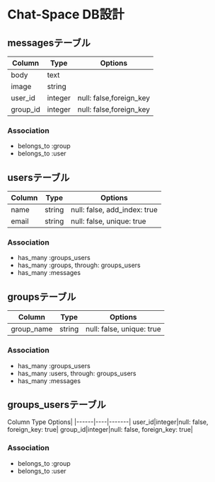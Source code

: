 # Chat-Space DB設計
## messagesテーブル
|Column|Type|Options|
|------|----|-------|
|body|text|
|image|string|
|user_id|integer|null: false,foreign_key|
|group_id|integer|null: false,foreign_key|
### Association
- belongs_to :group
- belongs_to :user

## usersテーブル
Column|Type|Options|
|------|----|-------|
name|string|null: false, add_index: true|
email|string|null: false, unique: true|
### Association
- has_many :groups_users
- has_many :groups, through: groups_users
- has_many :messages

## groupsテーブル
Column|Type|Options|
|------|----|-------|
group_name|string|null: false, unique: true|
### Association
- has_many :groups_users
- has_many :users, through: groups_users
- has_many :messages

## groups_usersテーブル
Column Type Options|
|------|----|-------|
user_id|integer|null: false, foreign_key: true|
group_id|integer|null: false, foreign_key: true|
### Association
- belongs_to :group
- belongs_to :user